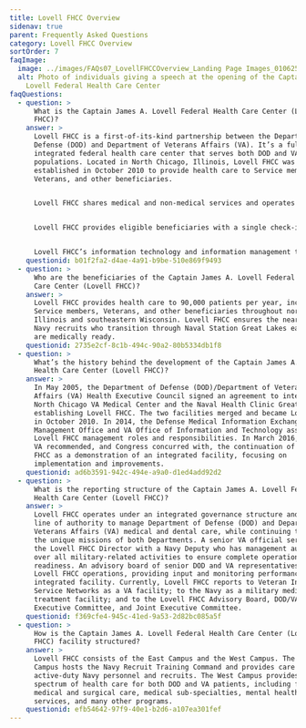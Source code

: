 ```yaml
---
title: Lovell FHCC Overview
sidenav: true
parent: Frequently Asked Questions
category: Lovell FHCC Overview
sortOrder: 7
faqImage:
  image: ../images/FAQs07_LovellFHCCOverview_Landing Page Images_010625_v2-35.png
  alt: Photo of individuals giving a speech at the opening of the Captain James A.
    Lovell Federal Health Care Center
faqQuestions:
  - question: >
      What is the Captain James A. Lovell Federal Health Care Center (Lovell
      FHCC)?
    answer: >
      Lovell FHCC is a first-of-its-kind partnership between the Department of
      Defense (DOD) and Department of Veterans Affairs (VA). It’s a fully
      integrated federal health care center that serves both DOD and VA patient
      populations. Located in North Chicago, Illinois, Lovell FHCC was
      established in October 2010 to provide health care to Service members,
      Veterans, and other beneficiaries.


      Lovell FHCC shares medical and non-medical services and operates via fully integrated DOD/VA medical personnel and leadership team. Now known as legacy interoperability capabilities, DOD and VA implemented functionalities enabling joint patient registration and orders portability for laboratory results and consultations; one medical staff with single departments; single systems such as human resources, finance, performance measures, workload, and personnel; and one local budget.


      Lovell FHCC provides eligible beneficiaries with a single check-in process and standardized patient care. Lovell FHCC provides a full spectrum of health care for patients, including full medical and surgical care, a large array of medical sub-specialties, a variety of mental health services, a Community Living Center, and many other programs.


      Lovell FHCC’s information technology and information management teams safely interface DOD and VA health information technology systems to support an integrated facility.
    questionid: b01f2fa2-d4ae-4a91-b9be-510e869f9493
  - question: >
      Who are the beneficiaries of the Captain James A. Lovell Federal Health
      Care Center (Lovell FHCC)?
    answer: >
      Lovell FHCC provides health care to 90,000 patients per year, including
      Service members, Veterans, and other beneficiaries throughout northern
      Illinois and southeastern Wisconsin. Lovell FHCC ensures the nearly 50,000
      Navy recruits who transition through Naval Station Great Lakes each year
      are medically ready.
    questionid: 2735e2cf-8c1b-494c-90a2-80b5334db1f8
  - question: >
      What’s the history behind the development of the Captain James A. Lovell
      Health Care Center (Lovell FHCC)?
    answer: >
      In May 2005, the Department of Defense (DOD)/Department of Veterans
      Affairs (VA) Health Executive Council signed an agreement to integrate the
      North Chicago VA Medical Center and the Naval Health Clinic Great Lakes,
      establishing Lovell FHCC. The two facilities merged and became Lovell FHCC
      in October 2010. In 2014, the Defense Medical Information Exchange Program
      Management Office and VA Office of Information and Technology assumed
      Lovell FHCC management roles and responsibilities. In March 2016, DOD and
      VA recommended, and Congress concurred with, the continuation of Lovell
      FHCC as a demonstration of an integrated facility, focusing on
      implementation and improvements.
    questionid: ad6b3591-942c-494e-a9a0-d1ed4add92d2
  - question: >
      What is the reporting structure of the Captain James A. Lovell Federal
      Health Care Center (Lovell FHCC)?
    answer: >
      Lovell FHCC operates under an integrated governance structure and a single
      line of authority to manage Department of Defense (DOD) and Department of
      Veterans Affairs (VA) medical and dental care, while continuing to meet
      the unique missions of both Departments. A senior VA official serves as
      the Lovell FHCC Director with a Navy Deputy who has management authority
      over all military-related activities to ensure complete operational
      readiness. An advisory board of senior DOD and VA representatives oversees
      Lovell FHCC operations, providing input and monitoring performance as an
      integrated facility. Currently, Lovell FHCC reports to Veteran Integrated
      Service Networks as a VA facility; to the Navy as a military medical
      treatment facility; and to the Lovell FHCC Advisory Board, DOD/VA Health
      Executive Committee, and Joint Executive Committee.
    questionid: f369cfe4-945c-41ed-9a53-2d82bc085a5f
  - question: >
      How is the Captain James A. Lovell Federal Health Care Center (Lovell
      FHCC) facility structured?
    answer: >
      Lovell FHCC consists of the East Campus and the West Campus. The East
      Campus hosts the Navy Recruit Training Command and provides care to
      active-duty Navy personnel and recruits. The West Campus provides a full
      spectrum of health care for both DOD and VA patients, including full
      medical and surgical care, medical sub-specialties, mental health
      services, and many other programs.
    questionid: efb54642-97f9-40e1-b2d6-a107ea301fef
---
```

